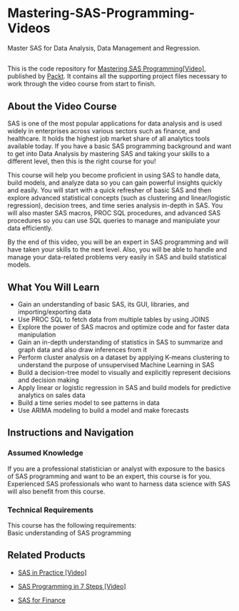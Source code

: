 # Mastering-SAS-Programming-Videos
Master SAS for Data Analysis, Data Management and Regression.

##
This is the code repository for [Mastering SAS Programming[Video]](https://www.packtpub.com/data/mastering-sas-programming-video), published by [Packt](https://www.packtpub.com/?utm_source=github). It contains all the supporting project files necessary to work through the video course from start to finish.

## About the Video Course
SAS is one of the most popular applications for data analysis and is used widely in enterprises across various sectors such as finance, and healthcare. It holds the highest job market share of all analytics tools available today. If you have a basic SAS programming background and want to get into Data Analysis by mastering SAS and taking your skills to a different level, then this is the right course for you!

This course will help you become proficient in using SAS to handle data, build models, and analyze data so you can gain powerful insights quickly and easily. You will start with a quick refresher of basic SAS and then explore advanced statistical concepts (such as clustering and linear/logistic regression), decision trees, and time series analysis in-depth in SAS. You will also master SAS macros, PROC SQL procedures, and advanced SAS procedures so you can use SQL queries to manage and manipulate your data efficiently.

By the end of this video, you will be an expert in SAS programming and will have taken your skills to the next level. Also, you will be able to handle and manage your data-related problems very easily in SAS and build statistical models.


<H2>What You Will Learn</H2>
<DIV class=book-info-will-learn-text>
<UL>
<LI>Gain an understanding of basic SAS, its GUI, libraries, and importing/exporting data
<LI>Use PROC SQL to fetch data from multiple tables by using JOINS
<LI>Explore the power of SAS macros and optimize code and for faster data manipulation
<LI>Gain an in-depth understanding of statistics in SAS to summarize and graph data and also draw inferences from it
<LI>Perform cluster analysis on a dataset by applying K-means clustering to understand the purpose of unsupervised Machine Learning in SAS
<LI>Build a decision-tree model to visually and explicitly represent decisions and decision making
<LI>Apply linear or logistic regression in SAS and build models for predictive analytics on sales data
<LI>Build a time series model to see patterns in data
<LI>Use ARIMA modeling to build a model and make forecasts
</LI></UL></DIV>

## Instructions and Navigation
### Assumed Knowledge
If you are a professional statistician or analyst with exposure to the basics of SAS programming and want to be an expert, this course is for you. Experienced SAS professionals who want to harness data science with SAS will also benefit from this course.


### Technical Requirements
This course has the following requirements:<br/>
Basic understanding of SAS programming <br/>







## Related Products
* [SAS in Practice [Video]](https://www.packtpub.com/in/big-data-and-business-intelligence/sas-practice-video)

* [SAS Programming in 7 Steps [Video]](https://www.packtpub.com/in/big-data-and-business-intelligence/sas-programming-7-steps-video)

* [SAS for Finance](https://www.packtpub.com/in/big-data-and-business-intelligence/sas-finance)
